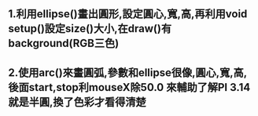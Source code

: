 ## 1.利用ellipse()畫出圓形,設定圓心,寬,高,再利用void setup()設定size()大小,在draw()有background(RGB三色)
## 2.使用arc()來畫圓弧,參數和ellipse很像,圓心,寬,高,後面start,stop利mouseX除50.0 來輔助了解PI 3.14 就是半圓,換了色彩才看得清楚
